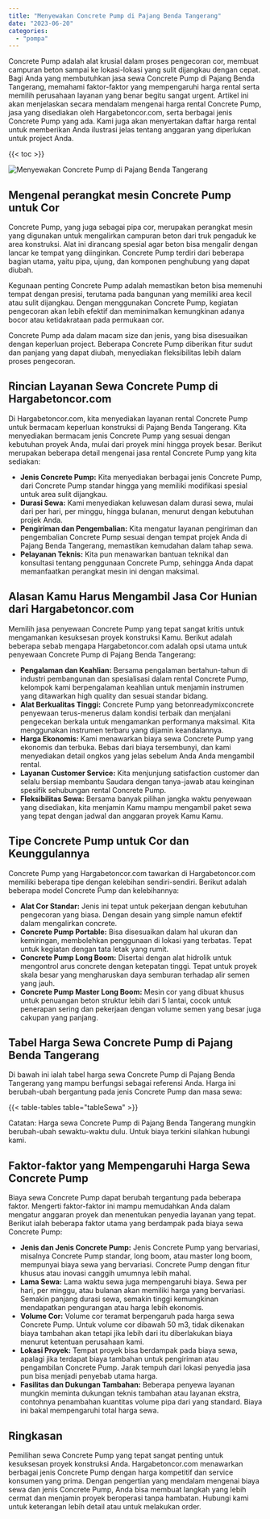 ```yaml
---
title: "Menyewakan Concrete Pump di Pajang Benda Tangerang"
date: "2023-06-20"
categories: 
  - "pompa"
---
```




Concrete Pump adalah alat krusial dalam proses pengecoran cor, membuat campuran beton sampai ke lokasi-lokasi yang sulit dijangkau dengan cepat. Bagi Anda yang membutuhkan jasa sewa Concrete Pump di Pajang Benda Tangerang, memahami faktor-faktor yang mempengaruhi harga rental serta memilih perusahaan layanan yang benar begitu sangat urgent. Artikel ini akan menjelaskan secara mendalam mengenai harga rental Concrete Pump, jasa yang disediakan oleh Hargabetoncor.com, serta berbagai jenis Concrete Pump yang ada. Kami juga akan menyertakan daftar harga rental untuk memberikan Anda ilustrasi jelas tentang anggaran yang diperlukan untuk project Anda.

{{< toc >}}

![Menyewakan Concrete Pump di Pajang Benda Tangerang](https://hargareadymixid.github.io/pompa/concrete-pump%20(17).png)

## Mengenal perangkat mesin Concrete Pump untuk Cor

Concrete Pump, yang juga sebagai pipa cor, merupakan perangkat mesin yang digunakan untuk mengalirkan campuran beton dari truk pengaduk ke area konstruksi. Alat ini dirancang spesial agar beton bisa mengalir dengan lancar ke tempat yang diinginkan. Concrete Pump terdiri dari beberapa bagian utama, yaitu pipa, ujung, dan komponen penghubung yang dapat diubah.

Kegunaan penting Concrete Pump adalah memastikan beton bisa memenuhi tempat dengan presisi, terutama pada bangunan yang memiliki area kecil atau sulit dijangkau. Dengan menggunakan Concrete Pump, kegiatan pengecoran akan lebih efektif dan meminimalkan kemungkinan adanya bocor atau ketidakrataan pada permukaan cor.

Concrete Pump ada dalam macam size dan jenis, yang bisa disesuaikan dengan keperluan project. Beberapa Concrete Pump diberikan fitur sudut dan panjang yang dapat diubah, menyediakan fleksibilitas lebih dalam proses pengecoran.

## Rincian Layanan Sewa Concrete Pump di Hargabetoncor.com

Di Hargabetoncor.com, kita menyediakan layanan rental Concrete Pump untuk bermacam keperluan konstruksi di Pajang Benda Tangerang. Kita menyediakan bermacam jenis Concrete Pump yang sesuai dengan kebutuhan proyek Anda, mulai dari proyek mini hingga proyek besar. Berikut merupakan beberapa detail mengenai jasa rental Concrete Pump yang kita sediakan:

- **Jenis Concrete Pump:** Kita menyediakan berbagai jenis Concrete Pump, dari Concrete Pump standar hingga yang memiliki modifikasi spesial untuk area sulit dijangkau.
- **Durasi Sewa:** Kami menyediakan keluwesan dalam durasi sewa, mulai dari per hari, per minggu, hingga bulanan, menurut dengan kebutuhan projek Anda.
- **Pengiriman dan Pengembalian:** Kita mengatur layanan pengiriman dan pengembalian Concrete Pump sesuai dengan tempat projek Anda di Pajang Benda Tangerang, memastikan kemudahan dalam tahap sewa.
- **Pelayanan Teknis:** Kita pun menawarkan bantuan teknikal dan konsultasi tentang penggunaan Concrete Pump, sehingga Anda dapat memanfaatkan perangkat mesin ini dengan maksimal.

## Alasan Kamu Harus Mengambil Jasa Cor Hunian dari Hargabetoncor.com

Memilih jasa penyewaan Concrete Pump yang tepat sangat kritis untuk mengamankan kesuksesan proyek konstruksi Kamu. Berikut adalah beberapa sebab mengapa Hargabetoncor.com adalah opsi utama untuk penyewaan Concrete Pump di Pajang Benda Tangerang:

- **Pengalaman dan Keahlian:** Bersama pengalaman bertahun-tahun di industri pembangunan dan spesialisasi dalam rental Concrete Pump, kelompok kami berpengalaman keahlian untuk menjamin instrumen yang ditawarkan high quality dan sesuai standar bidang.
- **Alat Berkualitas Tinggi:** Concrete Pump yang betonreadymixconcrete penyewaan terus-menerus dalam kondisi terbaik dan menjalani pengecekan berkala untuk mengamankan performanya maksimal. Kita menggunakan instrumen terbaru yang dijamin keandalannya.
- **Harga Ekonomis:** Kami menawarkan biaya sewa Concrete Pump yang ekonomis dan terbuka. Bebas dari biaya tersembunyi, dan kami menyediakan detail ongkos yang jelas sebelum Anda Anda mengambil rental.
- **Layanan Customer Service:** Kita menjunjung satisfaction customer dan selalu bersiap membantu Saudara dengan tanya-jawab atau keinginan spesifik sehubungan rental Concrete Pump.
- **Fleksibilitas Sewa:** Bersama banyak pilihan jangka waktu penyewaan yang disediakan, kita menjamin Kamu mampu mengambil paket sewa yang tepat dengan jadwal dan anggaran proyek Kamu Kamu.

## Tipe Concrete Pump untuk Cor dan Keunggulannya

Concrete Pump yang Hargabetoncor.com tawarkan di Hargabetoncor.com memiliki beberapa tipe dengan kelebihan sendiri-sendiri. Berikut adalah beberapa model Concrete Pump dan kelebihannya:

- **Alat Cor Standar:** Jenis ini tepat untuk pekerjaan dengan kebutuhan pengecoran yang biasa. Dengan desain yang simple namun efektif dalam mengalirkan concrete.
- **Concrete Pump Portable:** Bisa disesuaikan dalam hal ukuran dan kemiringan, membolehkan penggunaan di lokasi yang terbatas. Tepat untuk kegiatan dengan tata letak yang rumit.
- **Concrete Pump Long Boom:** Disertai dengan alat hidrolik untuk mengontrol arus concrete dengan ketepatan tinggi. Tepat untuk proyek skala besar yang mengharuskan daya semburan terhadap alir semen yang jauh.
- **Concrete Pump Master Long Boom:** Mesin cor yang dibuat khusus untuk penuangan beton struktur lebih dari 5 lantai, cocok untuk penerapan sering dan pekerjaan dengan volume semen yang besar juga cakupan yang panjang.

## Tabel Harga Sewa Concrete Pump di Pajang Benda Tangerang

Di bawah ini ialah tabel harga sewa Concrete Pump di Pajang Benda Tangerang yang mampu berfungsi sebagai referensi Anda. Harga ini berubah-ubah bergantung pada jenis Concrete Pump dan masa sewa:

{{< table-tables table="tableSewa" >}}

Catatan: Harga sewa Concrete Pump di Pajang Benda Tangerang mungkin berubah-ubah sewaktu-waktu dulu. Untuk biaya terkini silahkan hubungi kami.

## Faktor-faktor yang Mempengaruhi Harga Sewa Concrete Pump

Biaya sewa Concrete Pump dapat berubah tergantung pada beberapa faktor. Mengerti faktor-faktor ini mampu memudahkan Anda dalam mengatur anggaran proyek dan menentukan penyedia layanan yang tepat. Berikut ialah beberapa faktor utama yang berdampak pada biaya sewa Concrete Pump:

- **Jenis dan Jenis Concrete Pump:** Jenis Concrete Pump yang bervariasi, misalnya Concrete Pump standar, long boom, atau master long boom, mempunyai biaya sewa yang bervariasi. Concrete Pump dengan fitur khusus atau inovasi canggih umumnya lebih mahal.
- **Lama Sewa:** Lama waktu sewa juga mempengaruhi biaya. Sewa per hari, per minggu, atau bulanan akan memiliki harga yang bervariasi. Semakin panjang durasi sewa, semakin tinggi kemungkinan mendapatkan pengurangan atau harga lebih ekonomis.
- **Volume Cor:** Volume cor teramat berpengaruh pada harga sewa Concrete Pump. Untuk volume cor dibawah 50 m3, tidak dikenakan biaya tambahan akan tetapi jika lebih dari itu diberlakukan biaya menurut ketentuan perusahaan kami.
- **Lokasi Proyek:** Tempat proyek bisa berdampak pada biaya sewa, apalagi jika terdapat biaya tambahan untuk pengiriman atau pengambilan Concrete Pump. Jarak tempuh dari lokasi penyedia jasa pun bisa menjadi penyebab utama harga.
- **Fasilitas dan Dukungan Tambahan:** Beberapa penyewa layanan mungkin meminta dukungan teknis tambahan atau layanan ekstra, contohnya penambahan kuantitas volume pipa dari yang standard. Biaya ini bakal mempengaruhi total harga sewa.

## Ringkasan

Pemilihan sewa Concrete Pump yang tepat sangat penting untuk kesuksesan proyek konstruksi Anda. Hargabetoncor.com menawarkan berbagai jenis Concrete Pump dengan harga kompetitif dan service konsumen yang prima. Dengan pengertian yang mendalam mengenai biaya sewa dan jenis Concrete Pump, Anda bisa membuat langkah yang lebih cermat dan menjamin proyek beroperasi tanpa hambatan. Hubungi kami untuk keterangan lebih detail atau untuk melakukan order.

